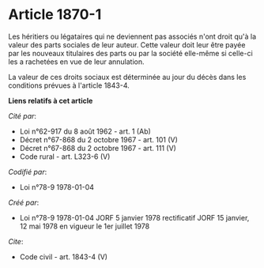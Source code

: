 # Article 1870-1

Les héritiers ou légataires qui ne deviennent pas associés n'ont droit qu'à la valeur des parts sociales de leur auteur.
Cette valeur doit leur être payée par les nouveaux titulaires des parts ou par la société elle-même si celle-ci les a
rachetées en vue de leur annulation. 

La valeur de ces droits sociaux est déterminée au jour du décès dans les conditions prévues à l'article 1843-4.

**Liens relatifs à cet article**

_Cité par_:

  - Loi n°62-917 du 8 août 1962 - art. 1 (Ab)
  - Décret n°67-868 du 2 octobre 1967 - art. 101 (V)
  - Décret n°67-868 du 2 octobre 1967 - art. 111 (V)
  - Code rural - art. L323-6 (V)

_Codifié par_:

  - Loi n°78-9 1978-01-04

_Créé par_:

  - Loi n°78-9 1978-01-04 JORF 5 janvier 1978 rectificatif JORF 15 janvier, 12 mai 1978 en vigueur le 1er juillet 1978

_Cite_:

  - Code civil - art. 1843-4 (V)
